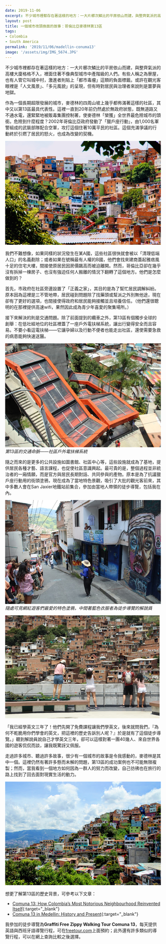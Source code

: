 ```yaml
---
date: 2019-11-06
excerpt: 不少城市裡都存在著這樣的地方：一大片櫛次鱗比的平房依山而建，與整齊氣派的高樓大廈格格不入，裡面住著不像典型城市中產階級的人們，麥德林的第13區正是其中之一。這裡一直到20年前仍然處於無政府狀態，被販毒集團控制著，使麥德林「榮獲」全世界最危險城市的頭銜。然而，哥倫比亞卻在幾乎沒有拆掉一棟房子、也沒有強迫任何人搬離的情況下翻轉了這個地方。他們是怎麼做到的？
layout: post
title: 一個城市改頭換面的故事：哥倫比亞麥德林第13區
tags:
- Colombia
- South America
permalink: '2019/11/06/madellin-conuma13'
image: '/assets/img/IMG_5674.JPG'
---
```


不少城市裡都存在著這樣的地方：一大片櫛次鱗比的平房依山而建，與整齊氣派的高樓大廈格格不入，裡面住著不像典型城市中產階級的人們。有些人稱之為寮屋，也有人管它叫城中村，激進者則貼上「都市毒瘤」這類的負面標籤。或許在觀光客眼裡是「人文風景」、「多元風貌」的呈現，但有時對居民與治理者來說則是噩夢與地獄。

作為一個長期超限發展的城市，麥德林的四周山坡上幾乎都佈滿著這樣的社區，其中又以第13區最具代表性。這裡一直到20年前仍然處於無政府狀態，既無道路又不通水電，還緊緊地被販毒集團控制著，使麥德林「榮獲」全世界最危險城市的頭銜。危險到什麼程度？2002年哥倫比亞政府發動了「獵戶座行動」，由1,000名軍警組成的武裝部隊配合空軍，攻打這個住著10萬平民的社區。這個充滿爭議的行動終於引燃了居民的怒火，也成為改變的契機。

![](/assets/img/IMG_5674.JPG)

我們不難想像，如果同樣的狀況發生在某A國，這些社區很快就會被以「清理低端人口」的名義剷除；或者如果在號稱最有人權的B國，他們會找來建商蓋起雅痞風十足的住宅大樓，間接使原居民因房價飆高而被迫離開。然而，哥倫比亞卻在幾乎沒有拆掉一棟房子、也沒有強迫任何人搬離的情況下翻轉了這個地方。他們是怎麼做到的？

首先，市政府在社區旁邊設置了「正義之家」，其目的是為了幫忙居民調解糾紛。原本因為這裡是三不管地帶，居民碰到問題除了找藥頭或幫派之外別無他途，現在卻有了更好的選項，也間接使得政府和居民能夠接觸並且培養信任。（他們還很聰明的在那裡提供高速wifi，果然因此成為青少年喜愛的聚集場所。）

接下來解決的則是交通問題。除了前面提到的纜車之外，第13區有個獨步全球的創舉：在低社經地位的社區裡蓋了一座戶外電扶梯系統，讓出行變得安全而且容易。不要小看這電扶梯——它讓孕婦以及行動不便者也能走出社區，還使需要急救的病患能夠快速送醫。

![](/assets/img/IMG_5724.JPG)
*第13區的交通命脈——社區戶外電扶梯系統*

隨之而來的是更多的公共設施如圖書館、社區中心等，這些設施就成為了基地，提供居民各種才藝、語言課程，也促使社區意識興起。最可貴的是，整個過程並非統治者的一廂情願，而是官方與居民長期對話、共同參與的產物。原本是為了抗議獵戶座行動用的街頭塗鴉，現在成為了當地特色景觀，吸引了大批的觀光客前來，其中多數人會在San Jaxier地鐵站前集合，參加由當地人帶領的徒步導覽，包括我在內。

![](/assets/img/IMG_5705.JPG)
*隨處可見網紅遊客們最愛的特色塗鴉，中間著藍色衣服者為徒步導覽的解說員*

![](/assets/img/IMG_5694.JPG)

「我已經學英文三年了！他們先開了免費課程讓我們學英文，後來就問我們，『為何不乾脆用你們學會的英文，把這裡的歷史告訴別人呢？』於是就有了這個徒步導覽。」聽到解說員說自己才學英文三年，卻可以這樣對著一團40幾人、來自世界各國的遊客侃侃而談，讓我既驚訝又佩服。

走過許多城市、聽過許多故事，很少有一個城市的故事是令我感動的，麥德林是其中一個。這裡仍然有著許多懸而未解的問題，第13區的成功案例也不可能無限複製；然而，當我看到一個地方如何因為一群人的努力而改變，自己彷彿也在旅行的路上找到了回去面對現實生活的動力。

![](/assets/img/IMG_5730.JPG)

想更了解第13區的歷史背景，可參考以下文章：

* [Comuna 13: How Colombia’s Most Notorious Neighbourhood Reinvented Itself](https://www.travellifex.com/comuna-13-how-colombias-notorious-neighbourhood-reinvented/){:target="_blank"}
* [Comuna 13 in Medellin: History and Present](https://medellindaytrips.com/comuna-13-in-medellin-history-and-present/){:target="_blank"}

我參加的徒步導覽為**Graffiti Free Zippy Walking Tour Comuna 13**，每天提供英語與西班牙語導覽行程，可在[freetour.com](https://www.freetour.com/medellin/zippy-tour-comuna-13)上面預約；此外還有許多類似的導覽行程，可以在網上查詢比較之後選擇。
